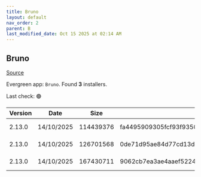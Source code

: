 ```yaml
---
title: Bruno
layout: default
nav_order: 2
parent: B
last_modified_date: Oct 15 2025 at 02:14 AM
---
```


## Bruno

[Source](https://www.usebruno.com/)

Evergreen app: `Bruno`. Found **3** installers.

Last check: 🟢

| Version | Date       | Size      | Sha256                                                           | Architecture | InstallerType | Type | URI                                                                                                                                                                          |
| ------- | ---------- | --------- | ---------------------------------------------------------------- | ------------ | ------------- | ---- | ---------------------------------------------------------------------------------------------------------------------------------------------------------------------------- |
| 2.13.0  | 14/10/2025 | 114439376 | fa4495909305fcf93f93501a6e1165bc5f6ddf1781e3ce37f8fc550b56c7a95c | x64          | Default       | exe  | [https://github.com/usebruno/bruno/releases/download/v2.13.0/bruno_2.13.0_x64_win.exe](https://github.com/usebruno/bruno/releases/download/v2.13.0/bruno_2.13.0_x64_win.exe) |
| 2.13.0  | 14/10/2025 | 126701568 | 0de71d95ae84d77cd13d5a563a1188cdc0f8675da67df87fd600f013d6b4ff39 | x64          | Default       | msi  | [https://github.com/usebruno/bruno/releases/download/v2.13.0/bruno_2.13.0_x64_win.msi](https://github.com/usebruno/bruno/releases/download/v2.13.0/bruno_2.13.0_x64_win.msi) |
| 2.13.0  | 14/10/2025 | 167430711 | 9062cb7ea3ae4aaef5224feaa7cd158930f7f7b88bcaaed5a4a32d25377e4517 | x64          | Default       | zip  | [https://github.com/usebruno/bruno/releases/download/v2.13.0/bruno_2.13.0_x64_win.zip](https://github.com/usebruno/bruno/releases/download/v2.13.0/bruno_2.13.0_x64_win.zip) |
